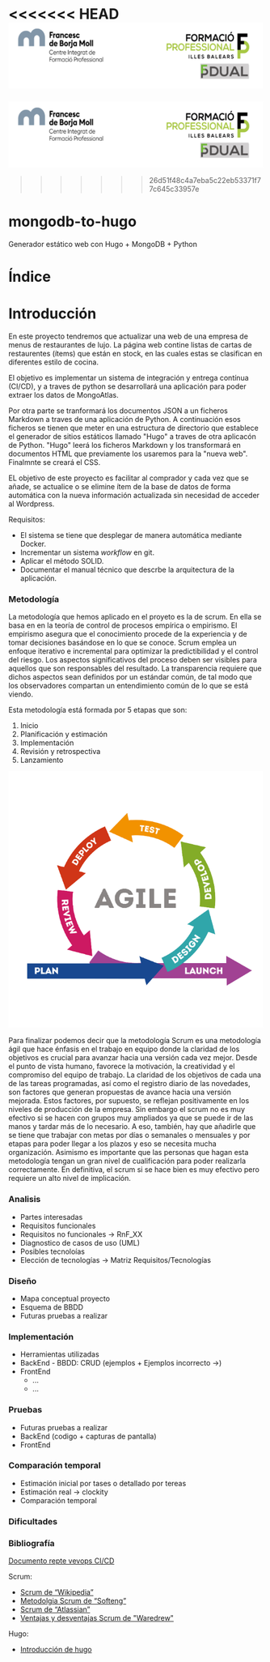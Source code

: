 <<<<<<< HEAD
![](assets/Cabecera_Logo.png)
=======
![](docs/assets/Cabecera_Logo.png)
>>>>>>> 26d51f48c4a7eba5c22eb53371f77c645c33957e

# mongodb-to-hugo
Generador estático web con Hugo + MongoDB + Python

# Índice
<!-- Poner índice -->
# Introducción

En este proyecto tendremos que actualizar una web de una empresa de menus de restaurantes de lujo. La página web contine listas de cartas de restaurentes (ítems) que están en stock, en las cuales estas se clasifican en diferentes estilo de cocina.

El objetivo es implementar un sistema de integración y entrega contínua (CI/CD), y a traves de python se desarrollará una aplicación para poder extraer los datos de MongoAtlas.

Por otra parte se tranformará los documentos JSON a un ficheros Markdown a traves de una aplicación de Python. A continuación esos ficheros se tienen que meter en una estructura de directorio que establece el generador de sitios estáticos llamado "Hugo" a traves de otra aplicacón de Python. "Hugo" leerá los ficheros Markdown y los transformará en documentos HTML que previamente los usaremos para la "nueva web". Finalmnte se creará el CSS.

EL objetivo de este proyecto es facilitar al comprador y cada vez que se añade, se actualice o se elimine ítem de la base de datos de forma automática con la nueva información actualizada sin necesidad de acceder al Wordpress.

Requisitos: 
- El sistema se tiene que desplegar de manera automática mediante Docker.
- Incrementar un sistema _workflow_ en git.
- Aplicar el método SOLID.
- Documentar el manual técnico que descrbe la arquitectura de la aplicación.

### Metodología


La metodología que hemos aplicado en el proyeto es la de scrum. En ella se basa en en la teoría de control de procesos empírica o empirismo. El empirismo asegura que el conocimiento procede de la experiencia y de tomar decisiones basándose en lo que se conoce. Scrum emplea un enfoque iterativo e incremental para optimizar la predictibilidad y el control del riesgo. Los aspectos significativos del proceso deben ser visibles para aquellos que son responsables del resultado. La transparencia requiere que dichos aspectos sean definidos por un estándar común, de tal modo que los observadores compartan un entendimiento común de lo que se está viendo.

Esta metodología está formada por 5 etapas que son:
1. Inicio
2. Planificación y estimación
3. Implementación
4. Revisión y retrospectiva
5. Lanzamiento

![](docs/assets/principios_Metodologia_Scrum.png)

Para finalizar podemos decir que la metodología Scrum es una metodología ágil que hace énfasis en el trabajo en equipo donde la claridad de los objetivos es crucial para avanzar hacia una versión cada vez mejor. Desde el punto de vista humano, favorece la motivación, la creatividad y el compromiso del equipo de trabajo. La claridad de los objetivos de cada una de las tareas programadas, así como el registro diario de las novedades, son factores que generan propuestas de avance hacia una versión mejorada. Estos factores, por supuesto, se reflejan positivamente en los niveles de producción de la empresa. Sin embargo el scrum no es muy efectivo si se hacen con grupos muy ampliados ya que se puede ir de las manos y tardar más de lo necesario. A eso, también, hay que añadirle que se tiene que trabajar con metas por días o semanales o mensuales y por etapas para poder llegar a los plazos y eso se necesita mucha organización. Asimismo es importante que las personas que hagan esta metodología tengan un gran nivel de cualificación para poder realizarla correctamente. En definitiva, el scrum si se hace bien es muy efectivo pero requiere un alto nivel de implicación.

### Analisis
- Partes interesadas
- Requisitos funcionales
- Requisitos no funcionales -> RnF_XX
- Diagnostico de casos de uso (UML)
- Posibles tecnoloías 
- Elección de tecnologías -> Matriz Requisitos/Tecnologías

### Diseño
- Mapa conceptual proyecto
- Esquema de BBDD
- Futuras pruebas a realizar

### Implementación 
- Herramientas utilizadas
- BackEnd
      - BBDD: CRUD (ejemplos + Ejemplos incorrecto ->)
- FrontEnd
  - ... 
  - ...

### Pruebas
- Futuras pruebas a realizar
- BackEnd (codigo + capturas de pantalla)
- FrontEnd

### Comparación temporal 
- Estimación inicial por tases o detallado por tereas
- Estimación real -> clockity
- Comparación temporal

### Dificultades 

### Bibliografía

[Documento repte vevops CI/CD](https://docs.google.com/document/d/1qA-qOmxmJfzvVzHCmmv_wPQ2p5U8GA0Xu0w9rMpxbSM/edit?usp=sharing)

Scrum:

- [Scrum de “Wikipedia”](https://es.wikipedia.org/wiki/Scrum_(desarrollo_de_software))
- [Metodolgia Scrum de “Softeng”](https://www.softeng.es/ca-es/empresa/metodologies-de-treball/metodologia-scrum.html)
- [Scrum de “Atlassian”](https://www.atlassian.com/es/agile/scrum)
- [Ventajas y desventajas Scrum de "Waredrew"](https://blog.wearedrew.co/ventajas-y-desventajas-de-la-metodologia-scrum)


Hugo:

- [Introducción de hugo](https://gohugo.io/getting-started/quick-start/)